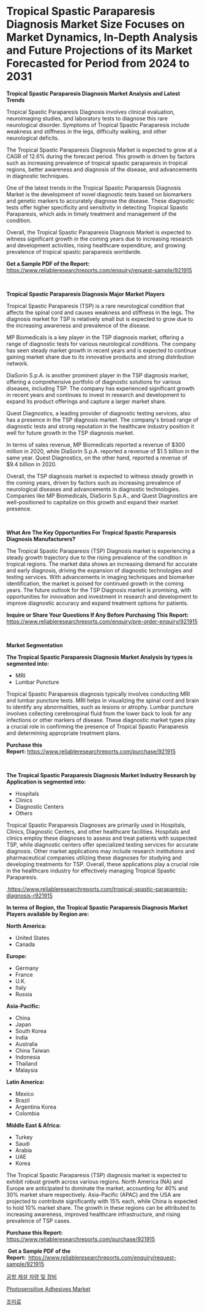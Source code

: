 <p><h1>Tropical Spastic Paraparesis Diagnosis Market Size Focuses on Market Dynamics, In-Depth Analysis and Future Projections of its Market Forecasted for Period from 2024 to 2031</h1></p><p><strong>Tropical Spastic Paraparesis Diagnosis Market Analysis and Latest Trends</strong></p>
<p><p>Tropical Spastic Paraparesis Diagnosis involves clinical evaluation, neuroimaging studies, and laboratory tests to diagnose this rare neurological disorder. Symptoms of Tropical Spastic Paraparesis include weakness and stiffness in the legs, difficulty walking, and other neurological deficits.</p><p>The Tropical Spastic Paraparesis Diagnosis Market is expected to grow at a CAGR of 12.6% during the forecast period. This growth is driven by factors such as increasing prevalence of tropical spastic paraparesis in tropical regions, better awareness and diagnosis of the disease, and advancements in diagnostic techniques.</p><p>One of the latest trends in the Tropical Spastic Paraparesis Diagnosis Market is the development of novel diagnostic tests based on biomarkers and genetic markers to accurately diagnose the disease. These diagnostic tests offer higher specificity and sensitivity in detecting Tropical Spastic Paraparesis, which aids in timely treatment and management of the condition.</p><p>Overall, the Tropical Spastic Paraparesis Diagnosis Market is expected to witness significant growth in the coming years due to increasing research and development activities, rising healthcare expenditure, and growing prevalence of tropical spastic paraparesis worldwide.</p></p>
<p><strong>Get a Sample PDF of the Report:&nbsp;</strong> <a href="https://www.reliableresearchreports.com/enquiry/request-sample/921915">https://www.reliableresearchreports.com/enquiry/request-sample/921915</a></p>
<p>&nbsp;</p>
<p><strong>Tropical Spastic Paraparesis Diagnosis Major Market Players</strong></p>
<p><p>Tropical Spastic Paraparesis (TSP) is a rare neurological condition that affects the spinal cord and causes weakness and stiffness in the legs. The diagnosis market for TSP is relatively small but is expected to grow due to the increasing awareness and prevalence of the disease.</p><p>MP Biomedicals is a key player in the TSP diagnosis market, offering a range of diagnostic tests for various neurological conditions. The company has seen steady market growth in recent years and is expected to continue gaining market share due to its innovative products and strong distribution network.</p><p>DiaSorin S.p.A. is another prominent player in the TSP diagnosis market, offering a comprehensive portfolio of diagnostic solutions for various diseases, including TSP. The company has experienced significant growth in recent years and continues to invest in research and development to expand its product offerings and capture a larger market share.</p><p>Quest Diagnostics, a leading provider of diagnostic testing services, also has a presence in the TSP diagnosis market. The company's broad range of diagnostic tests and strong reputation in the healthcare industry position it well for future growth in the TSP diagnosis market.</p><p>In terms of sales revenue, MP Biomedicals reported a revenue of $300 million in 2020, while DiaSorin S.p.A. reported a revenue of $1.5 billion in the same year. Quest Diagnostics, on the other hand, reported a revenue of $9.4 billion in 2020.</p><p>Overall, the TSP diagnosis market is expected to witness steady growth in the coming years, driven by factors such as increasing prevalence of neurological diseases and advancements in diagnostic technologies. Companies like MP Biomedicals, DiaSorin S.p.A., and Quest Diagnostics are well-positioned to capitalize on this growth and expand their market presence.</p></p>
<p>&nbsp;</p>
<p><strong>What Are The Key Opportunities For Tropical Spastic Paraparesis Diagnosis Manufacturers?</strong></p>
<p><p>The Tropical Spastic Paraparesis (TSP) Diagnosis market is experiencing a steady growth trajectory due to the rising prevalence of the condition in tropical regions. The market data shows an increasing demand for accurate and early diagnosis, driving the expansion of diagnostic technologies and testing services. With advancements in imaging techniques and biomarker identification, the market is poised for continued growth in the coming years. The future outlook for the TSP Diagnosis market is promising, with opportunities for innovation and investment in research and development to improve diagnostic accuracy and expand treatment options for patients.</p></p>
<p><strong>Inquire or Share Your Questions If Any Before Purchasing This Report:</strong> <a href="https://www.reliableresearchreports.com/enquiry/pre-order-enquiry/921915">https://www.reliableresearchreports.com/enquiry/pre-order-enquiry/921915</a></p>
<p>&nbsp;</p>
<p><strong>Market Segmentation</strong></p>
<p><strong>The Tropical Spastic Paraparesis Diagnosis Market Analysis by types is segmented into:</strong></p>
<p><ul><li>MRI</li><li>Lumbar Puncture</li></ul></p>
<p><p>Tropical Spastic Paraparesis diagnosis typically involves conducting MRI and lumbar puncture tests. MRI helps in visualizing the spinal cord and brain to identify any abnormalities, such as lesions or atrophy. Lumbar puncture involves collecting cerebrospinal fluid from the lower back to look for any infections or other markers of disease. These diagnostic market types play a crucial role in confirming the presence of Tropical Spastic Paraparesis and determining appropriate treatment plans.</p></p>
<p><strong>Purchase this Report:&nbsp;</strong><a href="https://www.reliableresearchreports.com/purchase/921915">https://www.reliableresearchreports.com/purchase/921915</a></p>
<p>&nbsp;</p>
<p><strong>The Tropical Spastic Paraparesis Diagnosis Market Industry Research by Application is segmented into:</strong></p>
<p><ul><li>Hospitals</li><li>Clinics</li><li>Diagnostic Centers</li><li>Others</li></ul></p>
<p><p>Tropical Spastic Paraparesis Diagnoses are primarily used in Hospitals, Clinics, Diagnostic Centers, and other healthcare facilities. Hospitals and clinics employ these diagnoses to assess and treat patients with suspected TSP, while diagnostic centers offer specialized testing services for accurate diagnosis. Other market applications may include research institutions and pharmaceutical companies utilizing these diagnoses for studying and developing treatments for TSP. Overall, these applications play a crucial role in the healthcare industry for effectively managing Tropical Spastic Paraparesis.</p></p>
<p><a href="https://www.reliableresearchreports.com/tropical-spastic-paraparesis-diagnosis-r921915">&nbsp;https://www.reliableresearchreports.com/tropical-spastic-paraparesis-diagnosis-r921915</a></p>
<p><strong>In terms of Region, the Tropical Spastic Paraparesis Diagnosis Market Players available by Region are:</strong></p>
<p>
    <p> <strong> North America: </strong>
        <ul>
            <li>United States</li>
            <li>Canada</li>
        </ul>
        </p> 
    <p> <strong> Europe: </strong>
        <ul>
            <li>Germany</li>
            <li>France</li>
            <li>U.K.</li>
            <li>Italy</li>
            <li>Russia</li>
        </ul>
        </p> 
    <p> <strong> Asia-Pacific: </strong>
        <ul>
            <li>China</li>
            <li>Japan</li>
            <li>South Korea</li>
            <li>India</li>
            <li>Australia</li>
            <li>China Taiwan</li>
            <li>Indonesia</li>
            <li>Thailand</li>
            <li>Malaysia</li>
        </ul>
        </p> 
    <p> <strong> Latin America: </strong>
        <ul>
            <li>Mexico</li>
            <li>Brazil</li>
            <li>Argentina Korea</li>
            <li>Colombia</li>
        </ul>
        </p> 
    <p> <strong> Middle East & Africa: </strong>
        <ul>
            <li>Turkey</li>
            <li>Saudi</li>
            <li>Arabia</li>
            <li>UAE</li>
            <li>Korea</li>
        </ul>
    </p>
    </p>
<p><p>The Tropical Spastic Paraparesis (TSP) diagnosis market is expected to exhibit robust growth across various regions. North America (NA) and Europe are anticipated to dominate the market, accounting for 40% and 30% market share respectively. Asia-Pacific (APAC) and the USA are projected to contribute significantly with 15% each, while China is expected to hold 10% market share. The growth in these regions can be attributed to increasing awareness, improved healthcare infrastructure, and rising prevalence of TSP cases.</p></p>
<p><strong>Purchase this Report: </strong><a href="https://www.reliableresearchreports.com/purchase/921915">https://www.reliableresearchreports.com/purchase/921915</a></p>
<p>&nbsp;<strong>Get a Sample PDF of the Report:&nbsp;&nbsp;</strong><a href="https://www.reliableresearchreports.com/enquiry/request-sample/921915">https://www.reliableresearchreports.com/enquiry/request-sample/921915</a></p>
<p><strong></strong></p>
<p><p><a href="https://medium.com/@hugofirst44/%EA%B3%B5%ED%95%AD-%EC%A0%9C%EC%84%A4-%EC%B0%A8%EB%9F%89-%EB%B0%8F-%EC%9E%A5%EB%B9%84-%EC%8B%9C%EC%9E%A5-%EA%B7%9C%EB%AA%A8-cagr-%ED%8A%B8%EB%A0%8C%EB%93%9C-2024-2030%EB%85%84-5ba76639cbfb">공항 제설 차량 및 장비</a></p><p><a href="https://issuu.com/reportprime-2/docs/photosensitive-adhesives-market-size-2030.pptx">Photosensitive Adhesives Market</a></p><p><a href="https://medium.com/@eloisadavis47/%ED%96%A5%EC%8B%A0%EB%A3%8C-%EC%8B%9C%EC%9E%A5-%EA%B7%9C%EB%AA%A8%EB%8A%94-%EA%B8%80%EB%A1%9C%EB%B2%8C-%EC%82%B0%EC%97%85%EC%97%90%EC%84%9C-%EC%B5%9C%EC%83%81%EC%9D%98-%EB%A7%88%EC%BC%80%ED%8C%85-%EC%B1%84%EB%84%90%EC%9D%84-%EB%B3%B4%EC%97%AC%EC%A4%8D%EB%8B%88%EB%8B%A4-bddeee7f961e">조미료</a></p></p>